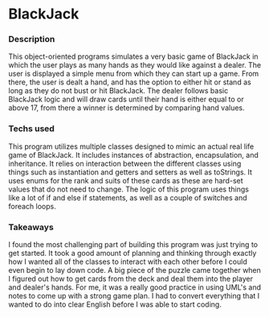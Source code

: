 # BlackJack

### Description

This object-oriented programs simulates a very basic game of BlackJack in which the user plays as many hands as they would like against a dealer. The user is displayed a simple menu from which they can start up a game. From there, the user is dealt a hand, and has the option to either hit or stand as long as they do not bust or hit BlackJack. The dealer follows basic BlackJack logic and will draw cards until their hand is either equal to or above 17, from there a winner is determined by comparing hand values.

### Techs used

This program utilizes multiple classes designed to mimic an actual real life game of BlackJack. It includes instances of abstraction, encapsulation, and inheritance. It relies on interaction between the different classes using things such as instantiation and getters and setters as well as toStrings. It uses enums for the rank and suits of these cards as these are hard-set values that do not need to change. The logic of this program uses things like a lot of if and else if statements, as well as a couple of switches and foreach loops.   

### Takeaways
I found the most challenging part of building this program was just trying to get started. It took a good amount of planning and thinking through exactly how I wanted all of the classes to interact with each other before I could even begin to lay down code. A big piece of the puzzle came together when I figured out how to get cards from the deck and deal them into the player and dealer's hands. For me, it was a really good practice in using UML's and notes to come up with a strong game plan. I had to convert everything that I wanted to do into clear English before I was able to start coding. 